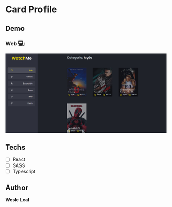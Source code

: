 # Card Profile 

## Demo

### Web 💻:
<img src="public/demo.png" alt="Exemplo">


## Techs 
* [ ] React
* [ ] SASS
* [ ] Typescript

## Author

**Wesle Leal**